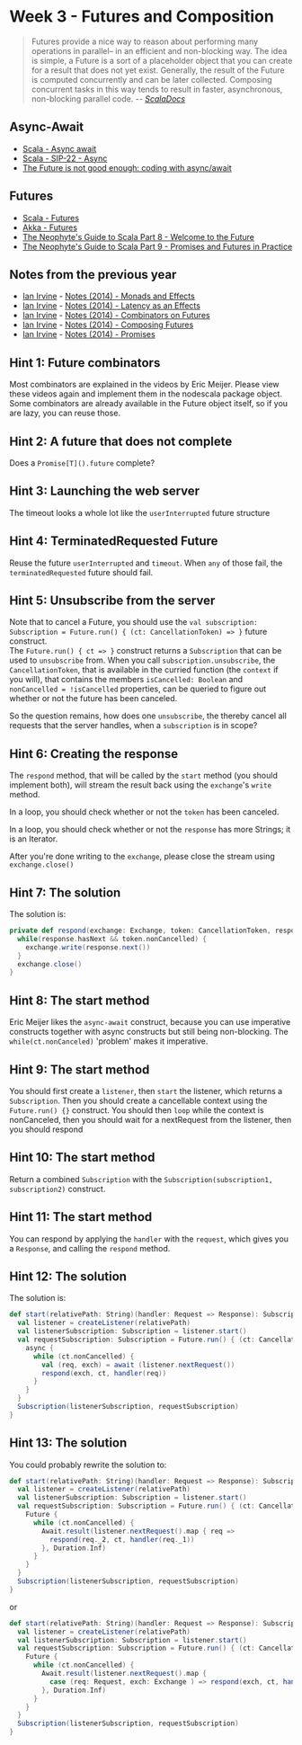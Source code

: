 # Week 3 - Futures and Composition
> Futures provide a nice way to reason about performing many operations in parallel– in an efficient and 
> non-blocking way. The idea is simple, a Future is a sort of a placeholder object that you can create for a result 
> that does not yet exist. Generally, the result of the Future is computed concurrently and can be later collected. 
> Composing concurrent tasks in this way tends to result in faster, asynchronous, non-blocking parallel code. 
-- <cite>[ScalaDocs](http://docs.scala-lang.org/overviews/core/futures.html)</cite>

## Async-Await
- [Scala - Async await](https://github.com/scala/async)
- [Scala - SIP-22 - Async](http://docs.scala-lang.org/sips/pending/async.html)
- [The Future is not good enough: coding with async/await](http://engineering.roundupapp.co/the-future-is-not-good-enough-coding-with-async-await/)

## Futures
- [Scala - Futures](http://docs.scala-lang.org/overviews/core/futures.html)
- [Akka  - Futures](http://doc.akka.io/docs/akka/2.3.10/scala/futures.html)
- [The Neophyte's Guide to Scala Part 8 - Welcome to the Future](http://danielwestheide.com/blog/2013/01/09/the-neophytes-guide-to-scala-part-8-welcome-to-the-future.html)
- [The Neophyte's Guide to Scala Part 9 - Promises and Futures in Practice](http://danielwestheide.com/blog/2013/01/16/the-neophytes-guide-to-scala-part-9-promises-and-futures-in-practice.html)

## Notes from the previous year
- [Ian Irvine](https://github.com/iirvine) - [Notes (2014) - Monads and Effects](https://github.com/iirvine/principles-of-reactive-programming/blob/master/notes/week-3/001-monads-and-effects.md)
- [Ian Irvine](https://github.com/iirvine) - [Notes (2014) - Latency as an Effects](https://github.com/iirvine/principles-of-reactive-programming/blob/master/notes/week-3/002-latency-as-an-effect.md)
- [Ian Irvine](https://github.com/iirvine) - [Notes (2014) - Combinators on Futures](https://github.com/iirvine/principles-of-reactive-programming/blob/master/notes/week-3/003-combinators-on-futures.md)
- [Ian Irvine](https://github.com/iirvine) - [Notes (2014) - Composing Futures](https://github.com/iirvine/principles-of-reactive-programming/blob/master/notes/week-3/004-composing-futures.md)
- [Ian Irvine](https://github.com/iirvine) - [Notes (2014) - Promises](https://github.com/iirvine/principles-of-reactive-programming/blob/master/notes/week-3/005-promises.md)

## Hint 1: Future combinators
Most combinators are explained in the videos by Eric Meijer. Please view these videos again and implement them in the
nodescala package object. Some combinators are already available in the Future object itself, so if you are lazy, you
can reuse those.

## Hint 2: A future that does not complete
Does a `Promise[T]().future` complete?

## Hint 3: Launching the web server
The timeout looks a whole lot like the `userInterrupted` future structure

## Hint 4: TerminatedRequested Future
Reuse the future `userInterrupted` and `timeout`. When `any` of those fail, the `terminatedRequested` future should fail.

## Hint 5: Unsubscribe from the server
Note that to cancel a Future, you should use the `val subscription: Subscription = Future.run() { (ct: CancellationToken) => }` future construct.  
The `Future.run() { ct => }` construct returns a `Subscription` that can be used to `unsubscribe` from. When you call
`subscription.unsubscribe`, the `CancellationToken`, that is available in the curried function (the `context` if you will), 
that contains the members `isCancelled: Boolean` and `nonCancelled = !isCancelled` properties, can be queried to figure out
whether or not the future has been canceled. 

So the question remains, how does one `unsubscribe`, the thereby cancel all requests that the server handles, when a 
`subscription` is in scope? 

## Hint 6: Creating the response
The `respond` method, that will be called by the `start` method (you should implement both), will stream the result back
using the `exchange`'s `write` method. 

In a loop, you should check whether or not the `token` has been canceled.

In a loop, you should check whether or not the `response` has more Strings; it is an Iterator.

After you're done writing to the `exchange`, please close the stream using `exchange.close()`

## Hint 7: The solution
The solution is:

```scala
private def respond(exchange: Exchange, token: CancellationToken, response: Response): Unit = {
  while(response.hasNext && token.nonCancelled) {
    exchange.write(response.next())
  }
  exchange.close()
}
```

## Hint 8: The start method
Eric Meijer likes the `async-await` construct, because you can use imperative constructs together with async constructs
but still being non-blocking. The `while(ct.nonCanceled)` 'problem' makes it imperative.

## Hint 9: The start method
You should first create a `listener`, then `start` the listener, which returns a `Subscription`. Then you should 
create a cancellable context using the `Future.run() {}` construct. You should then `loop` while the context is nonCanceled,
then you should wait for a nextRequest from the listener, then you should respond
 
## Hint 10: The start method
Return a combined `Subscription` with the `Subscription(subscription1, subscription2)` construct.

## Hint 11: The start method
You can respond by applying the `handler` with the `request`, which gives you a `Response`, and calling the `respond` method.

## Hint 12: The solution
The solution is:

```scala
def start(relativePath: String)(handler: Request => Response): Subscription = {
  val listener = createListener(relativePath)
  val listenerSubscription: Subscription = listener.start()
  val requestSubscription: Subscription = Future.run() { (ct: CancellationToken) =>
    async {
      while (ct.nonCancelled) {
        val (req, exch) = await (listener.nextRequest())
        respond(exch, ct, handler(req))
      }
    }
  }
  Subscription(listenerSubscription, requestSubscription)
}
```

## Hint 13: The solution
You could probably rewrite the solution to:

```scala
def start(relativePath: String)(handler: Request => Response): Subscription = {
  val listener = createListener(relativePath)
  val listenerSubscription: Subscription = listener.start()
  val requestSubscription: Subscription = Future.run() { (ct: CancellationToken) =>
    Future {
      while (ct.nonCancelled) {
        Await.result(listener.nextRequest().map { req =>
          respond(req._2, ct, handler(req._1))
        }, Duration.Inf)
      }
    }
  }
  Subscription(listenerSubscription, requestSubscription)
}
```

or

```scala
def start(relativePath: String)(handler: Request => Response): Subscription = {
  val listener = createListener(relativePath)
  val listenerSubscription: Subscription = listener.start()
  val requestSubscription: Subscription = Future.run() { (ct: CancellationToken) =>
    Future {
      while (ct.nonCancelled) {
        Await.result(listener.nextRequest().map {
          case (req: Request, exch: Exchange ) => respond(exch, ct, handler(req))
        }, Duration.Inf)
      }
    }
  }
  Subscription(listenerSubscription, requestSubscription)
}
```
